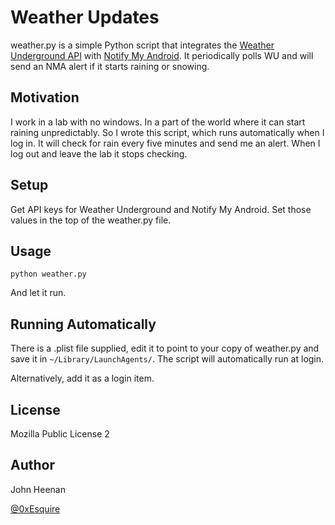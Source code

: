 Weather Updates
===============

weather.py is a simple Python script that integrates the [Weather Underground API](http://www.wunderground.com/weather/api/) with [Notify My Android](http://notifymyandroid.com/). It periodically polls WU and will send an NMA alert if it starts raining or snowing.

Motivation
----------

I work in a lab with no windows. In a part of the world where it can start raining unpredictably. So I wrote this script, which runs automatically when I log in. It will check for rain every five minutes and send me an alert. When I log out and leave the lab it stops checking.

Setup
-----

Get API keys for Weather Underground and Notify My Android. Set those values in the top of the weather.py file.

Usage
-----

`python weather.py`

And let it run.

Running Automatically
---------------------

There is a .plist file supplied, edit it to point to your copy of weather.py and save it in `~/Library/LaunchAgents/`. The script will automatically run at login.

Alternatively, add it as a login item.

License
-------
Mozilla Public License 2

Author
------
John Heenan

[@0xEsquire](https://twitter.com/0xEsquire)